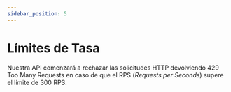 ```yaml
---
sidebar_position: 5
---
```


# Límites de Tasa

Nuestra API comenzará a rechazar las solicitudes HTTP devolviendo 429 Too Many Requests en caso de que el RPS (_Requests per Seconds_) supere el límite de 300 RPS.